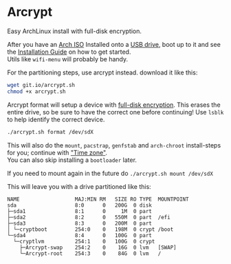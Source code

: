 # Arcrypt
Easy ArchLinux install with full-disk encryption.

After you have an [Arch ISO](https://www.archlinux.org/download/)
Installed onto a [USB drive](https://wiki.archlinux.org/index.php/USB_flash_installation_media),
boot up to it and see the [Installation Guide](https://wiki.archlinux.org/index.php/installation_guide)
on how to get started.  
Utils like `wifi-menu` will probably be handy.

For the partitioning steps, use arcrypt instead. download it like this:
```bash
wget git.io/arcrypt.sh
chmod +x arcrypt.sh
```

Arcrypt format will setup a device with [full-disk encryption](https://wiki.archlinux.org/index.php/Dm-crypt/Encrypting_an_entire_system#Encrypted_boot_partition_.28GRUB.29).
This erases the entire drive, so be sure to have the correct one before continuing!
Use `lsblk` to help identify the correct device.
```bash
./arcrypt.sh format /dev/sdX
```
This will also do the `mount`, `pacstrap`, `genfstab` and `arch-chroot` install-steps for you;
continue with ["Time zone"](https://wiki.archlinux.org/index.php/installation_guide#Configure_the_system).  
You can also skip installing a `bootloader` later.

If you need to mount again in the future do `./arcrypt.sh mount /dev/sdX`

This will leave you with a drive partitioned like this:
```
NAME                  MAJ:MIN RM   SIZE RO TYPE  MOUNTPOINT
sda                   8:0      0   200G  0 disk
├─sda1                8:1      0     1M  0 part
├─sda2                8:2      0   550M  0 part  /efi
├─sda3                8:3      0   200M  0 part
│ └─cryptboot         254:0    0   198M  0 crypt /boot
└─sda4                8:4      0   100G  0 part
  └─cryptlvm          254:1    0   100G  0 crypt
    ├─Arcrypt-swap    254:2    0    16G  0 lvm   [SWAP]
    └─Arcrypt-root    254:3    0    84G  0 lvm   /
```
